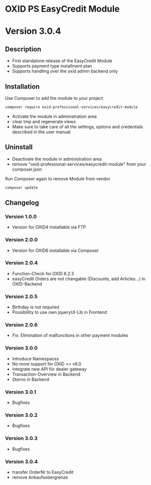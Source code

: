 # OXID PS EasyCredit Module

# Version 3.0.4

## Description

 * First standalone release of the EasyCredit Module
 * Supports payment type installment plan
 * Supports handling over the oxid admin backend only

## Installation

Use Composer to add the module to your project
```bash
composer require oxid-professional-services/easycredit-module
```

 * Activate the module in administration area
 * clear tmp and regenerate views
 * Make sure to take care of all the settings, options and credentials described in the user manual

## Uninstall

 * Deactivate the module in administration area
 * remove "oxid-professional-services/easycredit-module" from your composer.json

Run Composer again to remove Module from vendor
```bash
composer update
```

## Changelog

### Version 1.0.0

* Version for OXID4 installable via FTP

### Version 2.0.0

* Version for OXID6 installable via Composer

### Version 2.0.4

* Function-Check for OXID 6.2.3
* easyCredit Orders are not changable (Discounts, add Articles...) in OXID-Backend

### Version 2.0.5

* Birthday is not required
* Possiblility to use own jqueryUI-Lib in Frontend

### Version 2.0.6

* Fix: Elimination of malfunctions in other payment modules

### Version 3.0.0

* Introduce Namespaces
* No more support for OXID <= v6.0
* Integrate new API für dealer gateway
* Transaction-Overview in Backend
* Storno in Backend

### Version 3.0.1

* Bugfixes

### Version 3.0.2

* Bugfixes

### Version 3.0.3

* Bugfixes

### Version 3.0.4

* transfer OrderNr to EasyCredit
* remove Ankaufsobergrenze